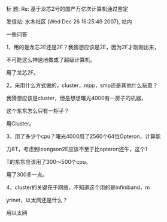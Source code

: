 标  题: Re: 基于龙芯2号的国产万亿次计算机通过鉴定

发信站: 水木社区 (Wed Dec 26 16:25:49 2007), 站内



一些问答



1，用的是龙芯2E还是2F？我猜想应该是2E，因为2F才刚刚出来，

   不可能这么神速地做成了超级计算机。 

   用了龙芯2F。 



2，采用什么方式做的，cluster，mpp，smp还是其他什么玩意？

   我猜想应该是cluster，但是想想曙光4000有一房子的机器，

   这个东东怎么只有一柜子？ 

   用Cluster。 



3，用了多少个cpu？曙光4000用了2560个64位Opteron，计算能

   力8T，考虑到loongson2E应该不至于比opteron还牛，这个1

   T的东东应该用了300～500个cpu。 

   用了300多一点。 



4，cluster的关键在于网络，不知道这个用的是infiniband，m

   yrinet，以太网还是什么？ 

   用以太网 
